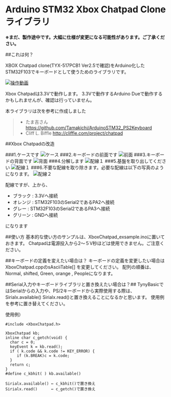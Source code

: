 # Arduino STM32 Xbox Chatpad Clone ライブラリ
**※まだ、製作途中です。大幅に仕様が変更になる可能性があります。ご了承ください。**

##これは何？

XBOX Chatpad clone(TYX-517PCB1 Ver2.5で確認)をArduino化したSTM32F103でキーボードとして使うためのライブラリです。

[![操作動画](./img/xboxchatpad001.jpg)](https://www.youtube.com/watch?v=LU9IOJWQZ0k&vl=ja)

Xbox Chatpadは3.3Vで動作します。
3.3Vで動作するArduino Dueで動作するかもしれませんが、確認は行っていません。

本ライブラリは次を参考に作成しました
> - たま吉さん      https://github.com/Tamakichi/ArduinoSTM32_PS2Keyboard
> - Cliff L. Biffle http://cliffle.com/project/chatpad

##Xbox Chatpadの改造

###1.ケースです
![ケース](./img/xboxchatpad002.jpg)
###2.キーボードの前面です
![前面](./img/xboxchatpad003.jpg)
###3.キーボードの背面です
![背面](./img/xboxchatpad004.jpg)
###4.分解します
![配線１](./img/xboxchatpad004a.jpg)
###5.基盤を取り出してください
![配線１](./img/xboxchatpad005.jpg)
###6.不要な配線を取り除きます。必要な配線は以下の写真のようになります。
![配線２](./img/xboxchatpad006.jpg)

配線ですが、上から、
- ブラック : 3.3Vへ接続
- オレンジ : STM32F103のSerial2であるPA2へ接続
- グレー : STM32F103のSerial2であるPA3へ接続
- グリーン : GNDへ接続

になります

##使い方
基本的な使い方のサンプルは、XboxChatpad_exsample.inoに置いておきます。
Chatpadは電源投入から2～５V秒ほどは使用できません。ご注意ください。

##キーボードの定義を変えたい場合は？
キーボードの定義を変更したい場合はXboxChatpad.cppのsAsciiTable[] を変更してください。
配列の順番は、Normal, shifted, Green, orange , Peopleになります。

##Serial入力やキーボードライブラリと置き換えたい場合は？##
TynyBasicではSerialからの入力や、PS/2キーボードから実際使用する際は、Sirialx.available() Sirialx.read()と置き換えることになるかと思います。
使用例を参考に置き替えてください。

使用例）
```
#include <XboxChatpad.h>

XboxChatpad kb;
inline char c_getch(void) {
  char c = 0;
  keyEvent k = kb.read();
  if ( k.code && k.code != KEY_ERROR) {
     if (k.BREAK)c = k.code;
  }
  return c;
}
#define c_kbhit( ) kb.available()

Sirialx.available() ← c_kbhit()で置き換え
Sirialx.read()      ← c_getch()で置き換え

```